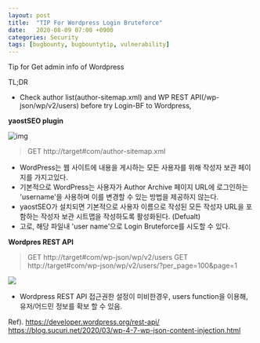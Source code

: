 ```yaml
---
layout: post
title:  "TIP For Wordpress Login Bruteforce"
date:   2020-08-09 07:00 +0900
categories: Security
tags: [bugbounty, bugbountytip, vulnerability]
---
```



Tip for Get admin info of Wordpress

TL;DR
- Check  author list(author-sitemap.xml) and WP REST API(/wp-json/wp/v2/users) before try Login-BF to Wordpress, 


**yaostSEO plugin** 


![](./yoast-sitemap-index-noauthors.png "img")

>GET http://target#com/author-sitemap.xml

 - WordPress는 웹 사이트에 내용을 게시하는 모든 사용자를 위해 작성자 보관 페이지를 가지고있다.
 - 기본적으로 WordPress는 사용자가 Author Archive 페이지 URL에 로그인하는 'username'을 사용하며 이를 변경할 수 있는 방법을 제공하지 않는다.  
 - yaostSEO가 설치되면 기본적으로 사용자 이름으로 작성된 모든 작성자 URL을 포함하는 작성자 보관 시트맵을 작성하도록 활성화된다.  (Defualt)
 - 고로, 해당 파일내 'user name'으로 Login Bruteforce를 시도할 수 있다. 




**Wordpres REST API**
>GET http://target#com/wp-json/wp/v2/users
>GET http://target#com/wp-json/wp/v2/users/?per_page=100&page=1

![](./wpapiuser.png)

 - Wordpress REST API 접근권한 설정이 미비한경우, users function을 이용해, 유저/어드민 정보를 확보 할 수 있음. 


Ref). 
https://developer.wordpress.org/rest-api/
https://blog.sucuri.net/2020/03/wp-4-7-wp-json-content-injection.html




